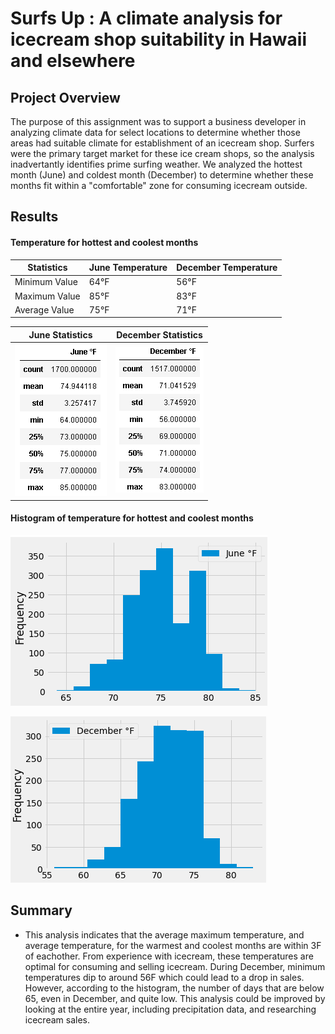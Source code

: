 # Surfs Up : A climate analysis for icecream shop suitability in Hawaii and elsewhere

## Project Overview

The purpose of this assignment was to support a business developer in analyzing climate data for select locations to determine whether those areas had suitable climate for establishment of an icecream shop. Surfers were the primary target market for these ice cream shops, so the analysis inadvertantly identifies prime surfing weather. We analyzed the hottest month (June) and coldest month (December) to determine whether these months fit within a "comfortable" zone for consuming icecream outside.

## Results

#### Temperature for hottest and coolest months



| Statistics    | June Temperature | December Temperature |
| ------------- | ---------------- | -------------------- |
| Minimum Value | 64&deg;F         | 56&deg;F             |
| Maximum Value | 85&deg;F         | 83&deg;F             |
| Average Value | 75&deg;F         | 71&deg;F             |


June Statistics            |  December Statistics
:-------------------------:|:-------------------------:
![June Temperatures](https://github.com/robbe-verhofste/surfs_up/blob/main/Resources/June_stats.PNG)  |  ![December_Temperatures](https://github.com/robbe-verhofste/surfs_up/blob/main/Resources/December_stats.PNG)



#### Histogram of temperature for hottest and coolest months
![June Temperatures](https://github.com/robbe-verhofste/surfs_up/blob/main/Resources/June_histo.PNG)

![December_Temperatures](https://github.com/robbe-verhofste/surfs_up/blob/main/Resources/December_histo.PNG)


## Summary

- This analysis indicates that the average maximum temperature, and average temperature, for the warmest and coolest months are within 3F of eachother. From experience with icecream, these temperatures are optimal for consuming and selling icecream. During December, minimum temperatures dip to around 56F which could lead to a drop in sales. However, according to the histogram, the number of days that are below 65, even in December, and quite low. This analysis could be improved by looking at the entire year, including precipitation data, and researching icecream sales.